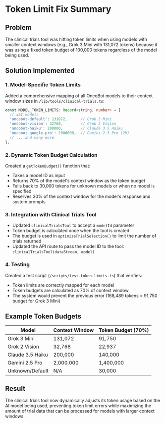 # Token Limit Fix Summary

## Problem
The clinical trials tool was hitting token limits when using models with smaller context windows (e.g., Grok 3 Mini with 131,072 tokens) because it was using a fixed token budget of 100,000 tokens regardless of the model being used.

## Solution Implemented

### 1. Model-Specific Token Limits
Added a comprehensive mapping of all OncoBot models to their context window sizes in `/lib/tools/clinical-trials.ts`:

```typescript
const MODEL_TOKEN_LIMITS: Record<string, number> = {
  // xAI models
  'oncobot-default': 131072,      // Grok 3 Mini
  'oncobot-vision': 32768,        // Grok 2 Vision
  'oncobot-haiku': 200000,        // Claude 3.5 Haiku
  'oncobot-google-pro': 2000000,  // Gemini 2.5 Pro (2M)
  // ... and many more
};
```

### 2. Dynamic Token Budget Calculation
Created a `getTokenBudget()` function that:
- Takes a model ID as input
- Returns 70% of the model's context window as the token budget
- Falls back to 30,000 tokens for unknown models or when no model is specified
- Reserves 30% of the context window for the model's response and system prompts

### 3. Integration with Clinical Trials Tool
- Updated `clinicalTrialsTool` to accept a `modelId` parameter
- Token budget is calculated once when the tool is created
- The budget is used in `optimizeTrialSelection()` to limit the number of trials returned
- Updated the API route to pass the model ID to the tool: `clinicalTrialsTool(dataStream, model)`

### 4. Testing
Created a test script (`/scripts/test-token-limits.ts`) that verifies:
- Token limits are correctly mapped for each model
- Token budgets are calculated as 70% of context window
- The system would prevent the previous error (168,489 tokens > 91,750 budget for Grok 3 Mini)

## Example Token Budgets

| Model | Context Window | Token Budget (70%) |
|-------|----------------|-------------------|
| Grok 3 Mini | 131,072 | 91,750 |
| Grok 2 Vision | 32,768 | 22,937 |
| Claude 3.5 Haiku | 200,000 | 140,000 |
| Gemini 2.5 Pro | 2,000,000 | 1,400,000 |
| Unknown/Default | N/A | 30,000 |

## Result
The clinical trials tool now dynamically adjusts its token usage based on the AI model being used, preventing token limit errors while maximizing the amount of trial data that can be processed for models with larger context windows.